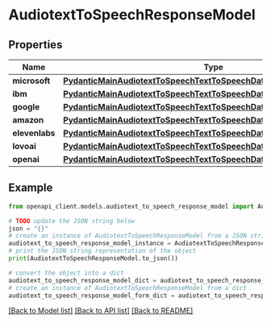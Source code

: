 # AudiotextToSpeechResponseModel


## Properties

Name | Type | Description | Notes
------------ | ------------- | ------------- | -------------
**microsoft** | [**PydanticMainAudiotextToSpeechTextToSpeechDataClass94559359106256**](PydanticMainAudiotextToSpeechTextToSpeechDataClass94559359106256.md) |  | [optional] 
**ibm** | [**PydanticMainAudiotextToSpeechTextToSpeechDataClass94559359105216**](PydanticMainAudiotextToSpeechTextToSpeechDataClass94559359105216.md) |  | [optional] 
**google** | [**PydanticMainAudiotextToSpeechTextToSpeechDataClass94559359104176**](PydanticMainAudiotextToSpeechTextToSpeechDataClass94559359104176.md) |  | [optional] 
**amazon** | [**PydanticMainAudiotextToSpeechTextToSpeechDataClass94559359103136**](PydanticMainAudiotextToSpeechTextToSpeechDataClass94559359103136.md) |  | [optional] 
**elevenlabs** | [**PydanticMainAudiotextToSpeechTextToSpeechDataClass94559359102096**](PydanticMainAudiotextToSpeechTextToSpeechDataClass94559359102096.md) |  | [optional] 
**lovoai** | [**PydanticMainAudiotextToSpeechTextToSpeechDataClass94559359101056**](PydanticMainAudiotextToSpeechTextToSpeechDataClass94559359101056.md) |  | [optional] 
**openai** | [**PydanticMainAudiotextToSpeechTextToSpeechDataClass94559359237264**](PydanticMainAudiotextToSpeechTextToSpeechDataClass94559359237264.md) |  | [optional] 

## Example

```python
from openapi_client.models.audiotext_to_speech_response_model import AudiotextToSpeechResponseModel

# TODO update the JSON string below
json = "{}"
# create an instance of AudiotextToSpeechResponseModel from a JSON string
audiotext_to_speech_response_model_instance = AudiotextToSpeechResponseModel.from_json(json)
# print the JSON string representation of the object
print(AudiotextToSpeechResponseModel.to_json())

# convert the object into a dict
audiotext_to_speech_response_model_dict = audiotext_to_speech_response_model_instance.to_dict()
# create an instance of AudiotextToSpeechResponseModel from a dict
audiotext_to_speech_response_model_form_dict = audiotext_to_speech_response_model.from_dict(audiotext_to_speech_response_model_dict)
```
[[Back to Model list]](../README.md#documentation-for-models) [[Back to API list]](../README.md#documentation-for-api-endpoints) [[Back to README]](../README.md)


